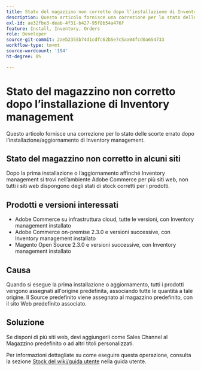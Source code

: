 ```yaml
---
title: Stato del magazzino non corretto dopo l’installazione di Inventory management
description: Questo articolo fornisce una correzione per lo stato delle scorte errato dopo l’installazione/aggiornamento di Inventory management.
exl-id: ae32fbe3-deab-4f31-b427-95f8b54a476f
feature: Install, Inventory, Orders
role: Developer
source-git-commit: 2aeb2355b74d1cdfc62b5e7c5aa04fcd0a654733
workflow-type: tm+mt
source-wordcount: '194'
ht-degree: 0%

---
```


# Stato del magazzino non corretto dopo l’installazione di Inventory management

Questo articolo fornisce una correzione per lo stato delle scorte errato dopo l’installazione/aggiornamento di Inventory management.

## Stato del magazzino non corretto in alcuni siti

Dopo la prima installazione o l’aggiornamento affinché Inventory management si trovi nell’ambiente Adobe Commerce per più siti web, non tutti i siti web dispongono degli stati di stock corretti per i prodotti.

## Prodotti e versioni interessati

* Adobe Commerce su infrastruttura cloud, tutte le versioni, con Inventory management installato
* Adobe Commerce on-premise 2.3.0 e versioni successive, con Inventory management installato
* Magento Open Source 2.3.0 e versioni successive, con Inventory management installato

## Causa

Quando si esegue la prima installazione o aggiornamento, tutti i prodotti vengono assegnati all&#39;origine predefinita, associando tutte le quantità a tale origine. Il Source predefinito viene assegnato al magazzino predefinito, con il sito Web predefinito associato.

## Soluzione

Se disponi di più siti web, devi aggiungerli come Sales Channel al Magazzino predefinito o ad altri titoli personalizzati.

Per informazioni dettagliate su come eseguire questa operazione, consulta la sezione [Stock del wiki/guida utente](https://experienceleague.adobe.com/en/docs/commerce-admin/inventory/stocks/stocks-manage) nella guida utente.
